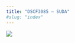 ```yaml
---
title: "DSCF3085 – SUDA"
#slug: "index"
---
```


[![](/wp-content/2007/11/DSCF3085-300x225.jpg)](/wp-content/2007/11/DSCF3085.jpg)